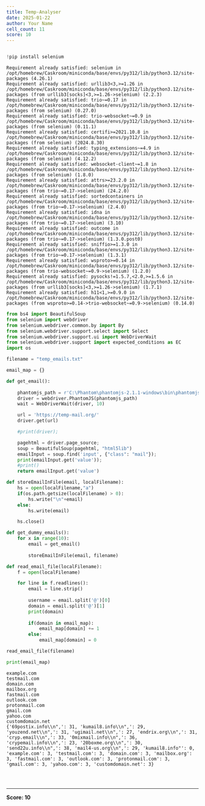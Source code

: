 ```yaml
---
title: Temp-Analyser
date: 2025-01-22
author: Your Name
cell_count: 11
score: 10
---
```


```python

```


```python
!pip install selenium
```

    Requirement already satisfied: selenium in /opt/homebrew/Caskroom/miniconda/base/envs/py312/lib/python3.12/site-packages (4.26.1)
    Requirement already satisfied: urllib3<3,>=1.26 in /opt/homebrew/Caskroom/miniconda/base/envs/py312/lib/python3.12/site-packages (from urllib3[socks]<3,>=1.26->selenium) (2.2.3)
    Requirement already satisfied: trio~=0.17 in /opt/homebrew/Caskroom/miniconda/base/envs/py312/lib/python3.12/site-packages (from selenium) (0.27.0)
    Requirement already satisfied: trio-websocket~=0.9 in /opt/homebrew/Caskroom/miniconda/base/envs/py312/lib/python3.12/site-packages (from selenium) (0.11.1)
    Requirement already satisfied: certifi>=2021.10.8 in /opt/homebrew/Caskroom/miniconda/base/envs/py312/lib/python3.12/site-packages (from selenium) (2024.8.30)
    Requirement already satisfied: typing_extensions~=4.9 in /opt/homebrew/Caskroom/miniconda/base/envs/py312/lib/python3.12/site-packages (from selenium) (4.12.2)
    Requirement already satisfied: websocket-client~=1.8 in /opt/homebrew/Caskroom/miniconda/base/envs/py312/lib/python3.12/site-packages (from selenium) (1.8.0)
    Requirement already satisfied: attrs>=23.2.0 in /opt/homebrew/Caskroom/miniconda/base/envs/py312/lib/python3.12/site-packages (from trio~=0.17->selenium) (24.2.0)
    Requirement already satisfied: sortedcontainers in /opt/homebrew/Caskroom/miniconda/base/envs/py312/lib/python3.12/site-packages (from trio~=0.17->selenium) (2.4.0)
    Requirement already satisfied: idna in /opt/homebrew/Caskroom/miniconda/base/envs/py312/lib/python3.12/site-packages (from trio~=0.17->selenium) (3.10)
    Requirement already satisfied: outcome in /opt/homebrew/Caskroom/miniconda/base/envs/py312/lib/python3.12/site-packages (from trio~=0.17->selenium) (1.3.0.post0)
    Requirement already satisfied: sniffio>=1.3.0 in /opt/homebrew/Caskroom/miniconda/base/envs/py312/lib/python3.12/site-packages (from trio~=0.17->selenium) (1.3.1)
    Requirement already satisfied: wsproto>=0.14 in /opt/homebrew/Caskroom/miniconda/base/envs/py312/lib/python3.12/site-packages (from trio-websocket~=0.9->selenium) (1.2.0)
    Requirement already satisfied: pysocks!=1.5.7,<2.0,>=1.5.6 in /opt/homebrew/Caskroom/miniconda/base/envs/py312/lib/python3.12/site-packages (from urllib3[socks]<3,>=1.26->selenium) (1.7.1)
    Requirement already satisfied: h11<1,>=0.9.0 in /opt/homebrew/Caskroom/miniconda/base/envs/py312/lib/python3.12/site-packages (from wsproto>=0.14->trio-websocket~=0.9->selenium) (0.14.0)



```python
from bs4 import BeautifulSoup
from selenium import webdriver
from selenium.webdriver.common.by import By
from selenium.webdriver.support.select import Select
from selenium.webdriver.support.ui import WebDriverWait
from selenium.webdriver.support import expected_conditions as EC
import os
```


```python
filename = "temp_emails.txt"
```


```python
email_map = {}

def get_email():
    
    phantomjs_path = r'C:\Phantom\phantomjs-2.1.1-windows\bin\phantomjs.exe';
    driver = webdriver.PhantomJS(phantomjs_path)
    wait = WebDriverWait(driver, 10)

    url = 'https://temp-mail.org/'
    driver.get(url)

    #print(driver);

    pagehtml = driver.page_source;
    soup = BeautifulSoup(pagehtml, "html5lib")
    emailInput = soup.find('input', {"class": "mail"});
    print(emailInput.get('value'));
    #print()
    return emailInput.get('value')
```


```python
def storeEmailInFile(email, localFilename):
    hs = open(localFilename,"a")
    if(os.path.getsize(localFilename) > 0):
        hs.write("\n"+email)
    else:
        hs.write(email)

    hs.close()
```


```python
def get_dummy_emails():
    for x in range(10):
        email = get_email()
        
        storeEmailInFile(email, filename)
```


```python
def read_email_file(localFilename):
    f = open(localFilename)

    for line in f.readlines():
        email = line.strip()
        
        username = email.split('@')[0]
        domain = email.split('@')[1]
        print(domain)
        
        if(domain in email_map):
            email_map[domain] += 1
        else:
            email_map[domain] = 0

read_email_file(filename)

print(email_map)
```

    example.com
    testmail.com
    domain.com
    mailbox.org
    fastmail.com
    outlook.com
    protonmail.com
    gmail.com
    yahoo.com
    customdomain.net
    {'69postix.info\\n",': 31, 'kumail8.info\\n",': 29, 'youzend.net\\n",': 31, 'ugimail.net\\n",': 27, 'endrix.org\\n",': 31, 'cryp.email\\n",': 33, '0mixmail.info\\n",': 36, 'crypemail.info\\n",': 23, '20boxme.org\\n",': 30, 'send22u.info\\n",': 38, 'mail4-us.org\\n",': 29, 'kumail8.info"': 0, 'example.com': 3, 'testmail.com': 3, 'domain.com': 3, 'mailbox.org': 3, 'fastmail.com': 3, 'outlook.com': 3, 'protonmail.com': 3, 'gmail.com': 3, 'yahoo.com': 3, 'customdomain.net': 3}



```python

```


```python

```


```python

```


---
**Score: 10**
